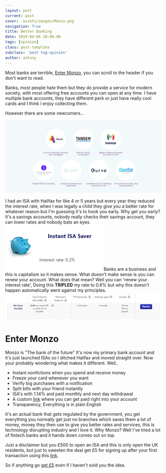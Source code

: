 ```yaml
---
layout: post
current: post
cover:  assets/images/Monzo.png
navigation: True
title: Better Banking
date: 2019-04-06 10:00:00
tags: [opinion]
class: post-template
subclass: 'post tag-opinion'
author: antony
---
```


Most banks are terrible, [Enter Monzo](#Monzo), you can scroll to the header if you don't want to read.

Banks, most people hate them but they do provide a service for modern society, with most offering free accounts you can open at any time. I have multiple bank accounts, they have different perk or just have really cool cards and I think I enjoy collecting them.

However there are some newcomers...
<p><img src="assets/images/Fintech.webp#full" alt="Fintech banks"></p>

I had an ISA with Halifax for like 4 or 5 years but every year they reduced the interest rate, when I was legally a child they give you a better rate for whatever reason but I'm guessing it's to hook you early. Why get you early? It's a savings accounts, nobody really checks their savings account, they can lower rates and nobody bats an eyes.
![alt text](assets/images/monzo2.png "Halifax interest")
Banks are a business and this is capitalism so it makes sense. What doesn't make sense is you can renew your account. What does that mean? Well you can 'renew your interest rate', Doing this **TRIPLED** my rate to 0.6% but why this doesn't happen automatically went against my principles.
![alt text](assets/images/monzo1.png "Renewed rate") <a name="Monzo"></a>
# Enter Monzo
Monzo is "The bank of the future" It's now my primary bank account and it's just launched ISAs so I ditched Halifax and moved straight over. Now your probably wondering what makes it different.
Well..
* Instant nonfictions when you spend and receive money
* Freeze your card whenever you want
* Verify big purchases with a notification
* Split bills with your friend instantly
* ISA's with 1.14% and paid monthly and next day withdrawal
* A custom [link](https://monzo.me/antonyleons "My link") where you can get paid right into your account
* Transparency, Everything is in plain English

It's an actual bank that gets regulated by the government, you get everything you normally get just no branches which saves them a lot of money, money they then use to give you better rates and services, this is technology disrupting industry and I love it. Why Monzo? Well I've tried a lot of fintech banks and it hands down comes out on top.

Just a disclaimer but you £500 to open an ISA and this is only open the UK residents, but just to sweeten the deal
get £5 for signing up after your first transaction using this [link](https://join.monzo.com/r/m4oo8cy "Get £5").

So if anything go [get £5](https://join.monzo.com/r/m4oo8cy "Get £5") even if I haven't sold you the idea.
